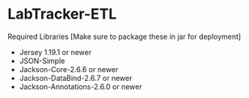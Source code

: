 # LabTracker-ETL


Required Libraries
[Make sure to package these in jar for deployment]
- Jersey 1.19.1 or newer
- JSON-Simple
- Jackson-Core-2.6.6 or newer
- Jackson-DataBind-2.6.7 or newer
- Jackson-Annotations-2.6.0 or newer